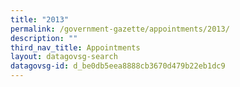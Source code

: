 ```yaml
---
title: "2013"
permalink: /government-gazette/appointments/2013/
description: ""
third_nav_title: Appointments
layout: datagovsg-search
datagovsg-id: d_be0db5eea8888cb3670d479b22eb1dc9
---
```

